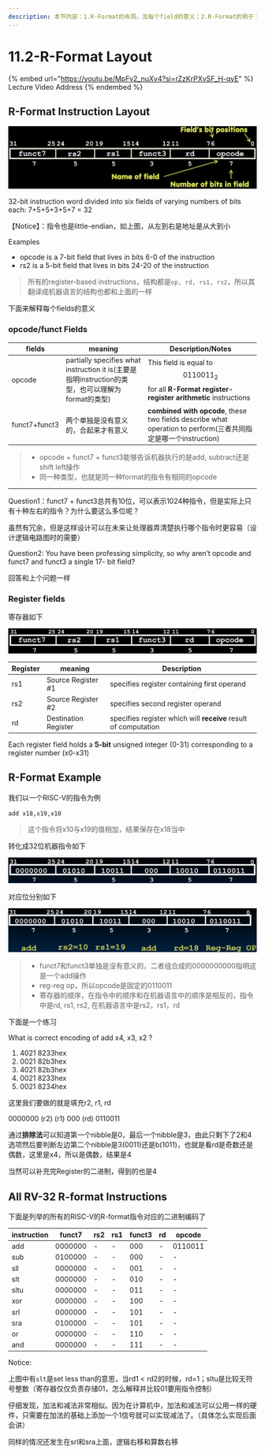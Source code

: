 ```yaml
---
description: 本节内容：1.R-Format的布局，及每个field的意义；2.R-Format的例子；3.所有的RV-32 R-Format的指令的二进制编码；
---
```


# 11.2-R-Format Layout

{% embed url="https://youtu.be/MpFv2_nuXv4?si=rZzKrPXvSF_H-qyE" %}
Lecture Video Address
{% endembed %}

## R-Format Instruction Layout

![R-Format Instruction Layout](.image/image-20240607083106247.png)

32-bit instruction word divided into six fields of varying numbers of bits each: 7+5+5+3+5+7 = 32

【Notice】：指令也是little-endian，如上图，从左到右是地址是从大到小

Examples

* opcode is a 7-bit field that lives in bits 6-0 of the instruction
* rs2 is a 5-bit field that lives in bits 24-20 of the instruction

> 所有的register-based instructions，结构都是`op, rd, rs1, rs2`，所以其翻译成机器语言的结构也都和上面的一样

下面来解释每个fields的意义

### opcode/funct Fields

| fields        | meaning                                                      | Description/Notes                                            |
| ------------- | ------------------------------------------------------------ | ------------------------------------------------------------ |
| opcode        | partially specifies what instruction it is(主要是指明instruction的类型，也可以理解为format的类型) | This field is equal to $$0110011_2$$ for all **R-Format register-register arithmetic** instructions |
| funct7+funct3 | 两个单独是没有意义的，合起来才有意义                         | **combined with opcode**, these two fields describe what operation to perform(三者共同指定是哪一个instruction) |

> * opcode + funct7 + funct3能够告诉机器执行的是add, subtract还是shift left操作
> * 同一种类型，也就是同一种format的指令有相同的opcode

***

Question1：funct7 + funct3总共有10位，可以表示1024种指令，但是实际上只有十种左右的指令？为什么要这么多位呢？

虽然有冗余，但是这样设计可以在未来让处理器弄清楚执行哪个指令时更容易（设计逻辑电路图时的需要）

Question2: You have been professing simplicity, so why aren’t opcode and funct7 and funct3 a single 17- bit field?

回答和上个问题一样

### Register fields

寄存器如下

![R-Format Instruction Layout](.image/image-20240607094235968.png)

| Register | meaning              | Description                                                     |
| -------- | -------------------- | --------------------------------------------------------------- |
| rs1      | Source Register #1   | specifies register containing first operand                     |
| rs2      | Source Register #2   | specifies second register operand                               |
| rd       | Destination Register | specifies register which will **receive** result of computation |

Each register field holds a **5-bit** unsigned integer (0-31) corresponding to a register number (x0-x31)

## R-Format Example

我们以一个RISC-V的指令为例

```assembly
add x18,x19,x10
```

> 这个指令将x10与x19的值相加，结果保存在x18当中

转化成32位机器指令如下

![add x18, x18, x10 machine code](.image/image-20240607094526499.png)

对应位分别如下

![add x18, x18, x10 machine code](.image/image-20240607094556702.png)

> * funct7和funct3单独是没有意义的，二者组合成的0000000000指明这是一个add操作
> * reg-reg op，所以opcode是固定的0110011
> * 寄存器的顺序，在指令中的顺序和在机器语言中的顺序是相反的，指令中是rd, rs1, rs2, 在机器语言中是rs2，rs1，rd

下面是一个练习

What is correct encoding of add x4, x3, x2 ?

1. 4021 8233hex
2. 0021 82b3hex
3. 4021 82b3hex
4. 0021 8233hex
5. 0021 8234hex

这里我们要做的就是填充r2, r1, rd

0000000 (r2) (r1) 000 (rd) 0110011

通过**排除法**可以知道第一个nibble是0，最后一个nibble是3，由此只剩下了2和4选项然后要判断左边第二个nibble是3(0011)还是b(1011)，也就是看rd是奇数还是偶数，这里是x4，所以是偶数，结果是4

当然可以补充完Register的二进制，得到的也是4

## All RV-32 R-format Instructions

下面是列举的所有的RISC-V的R-format指令对应的二进制编码了

| instruction | funct7  | rs2 | rs1 | funct3 | rd | opcode  |
| ----------- | ------- | --- | --- | ------ | -- | ------- |
| add         | 0000000 | -   | -   | 000    | -  | 0110011 |
| sub         | 0100000 | -   | -   | 000    | -  | -       |
| sll         | 0000000 | -   | -   | 001    | -  | -       |
| slt         | 0000000 | -   | -   | 010    | -  | -       |
| sltu        | 0000000 | -   | -   | 011    | -  | -       |
| xor         | 0000000 | -   | -   | 100    | -  | -       |
| srl         | 0000000 | -   | -   | 101    | -  | -       |
| sra         | 0100000 | -   | -   | 101    | -  | -       |
| or          | 0000000 | -   | -   | 110    | -  | -       |
| and         | 0000000 | -   | -   | 111    | -  | -       |

Notice:

上图中有`slt`是set less than的意思，当rd1 < rd2的时候，rd=1；sltu是比较无符号整数（寄存器仅仅负责存储01，怎么解释并比较01要用指令控制）

仔细发现，加法和减法非常相似。因为在计算机中，加法和减法可以公用一样的硬件，只需要在加法的基础上添加一个1信号就可以实现减法了。（具体怎么实现后面会讲）

同样的情况还发生在srl和sra上面，逻辑右移和算数右移
